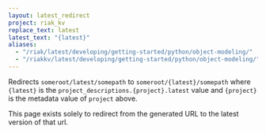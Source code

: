 ```yaml
---
layout: latest_redirect
project: riak_kv
replace_text: latest
latest_text: "{latest}"
aliases:
  - "/riak/latest/developing/getting-started/python/object-modeling/"
  - "/riakkv/latest/developing/getting-started/python/object-modeling/"
---
```


Redirects `someroot/latest/somepath` to `someroot/{latest}/somepath` 
where `{latest}` is the `project_descriptions.{project}.latest` value
and `{project}` is the metadata value of `project` above.

This page exists solely to redirect from the generated URL to the latest version of
that url.


